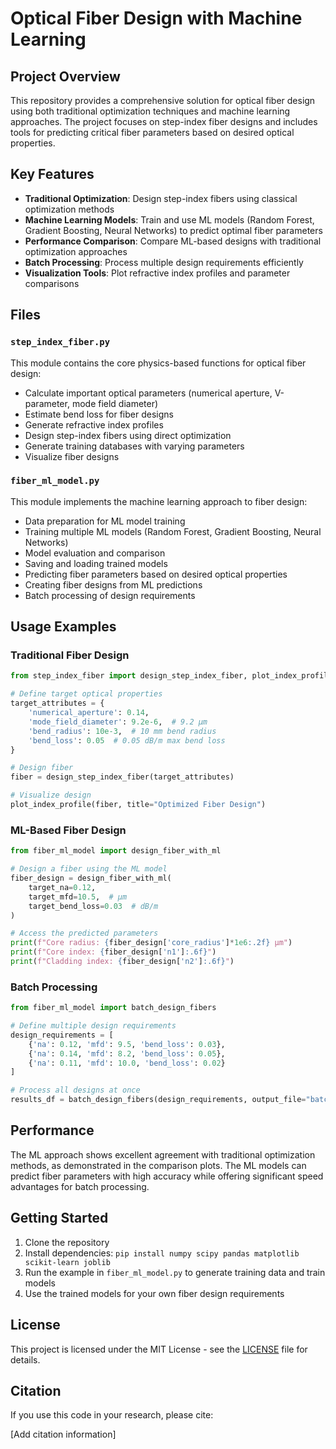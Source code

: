 # Optical Fiber Design with Machine Learning

## Project Overview

This repository provides a comprehensive solution for optical fiber design using both traditional optimization techniques and machine learning approaches. The project focuses on step-index fiber designs and includes tools for predicting critical fiber parameters based on desired optical properties.

## Key Features

- **Traditional Optimization**: Design step-index fibers using classical optimization methods
- **Machine Learning Models**: Train and use ML models (Random Forest, Gradient Boosting, Neural Networks) to predict optimal fiber parameters
- **Performance Comparison**: Compare ML-based designs with traditional optimization approaches
- **Batch Processing**: Process multiple design requirements efficiently
- **Visualization Tools**: Plot refractive index profiles and parameter comparisons

## Files

### `step_index_fiber.py`

This module contains the core physics-based functions for optical fiber design:

- Calculate important optical parameters (numerical aperture, V-parameter, mode field diameter)
- Estimate bend loss for fiber designs
- Generate refractive index profiles
- Design step-index fibers using direct optimization
- Generate training databases with varying parameters
- Visualize fiber designs

### `fiber_ml_model.py`

This module implements the machine learning approach to fiber design:

- Data preparation for ML model training
- Training multiple ML models (Random Forest, Gradient Boosting, Neural Networks)
- Model evaluation and comparison
- Saving and loading trained models
- Predicting fiber parameters based on desired optical properties
- Creating fiber designs from ML predictions
- Batch processing of design requirements

## Usage Examples

### Traditional Fiber Design

```python
from step_index_fiber import design_step_index_fiber, plot_index_profile

# Define target optical properties
target_attributes = {
    'numerical_aperture': 0.14,
    'mode_field_diameter': 9.2e-6,  # 9.2 µm
    'bend_radius': 10e-3,  # 10 mm bend radius
    'bend_loss': 0.05  # 0.05 dB/m max bend loss
}

# Design fiber
fiber = design_step_index_fiber(target_attributes)

# Visualize design
plot_index_profile(fiber, title="Optimized Fiber Design")
```

### ML-Based Fiber Design

```python
from fiber_ml_model import design_fiber_with_ml

# Design a fiber using the ML model
fiber_design = design_fiber_with_ml(
    target_na=0.12,
    target_mfd=10.5,  # µm
    target_bend_loss=0.03  # dB/m
)

# Access the predicted parameters
print(f"Core radius: {fiber_design['core_radius']*1e6:.2f} µm")
print(f"Core index: {fiber_design['n1']:.6f}")
print(f"Cladding index: {fiber_design['n2']:.6f}")
```

### Batch Processing

```python
from fiber_ml_model import batch_design_fibers

# Define multiple design requirements
design_requirements = [
    {'na': 0.12, 'mfd': 9.5, 'bend_loss': 0.03},
    {'na': 0.14, 'mfd': 8.2, 'bend_loss': 0.05},
    {'na': 0.11, 'mfd': 10.0, 'bend_loss': 0.02}
]

# Process all designs at once
results_df = batch_design_fibers(design_requirements, output_file="batch_results.csv")
```

## Performance

The ML approach shows excellent agreement with traditional optimization methods, as demonstrated in the comparison plots. The ML models can predict fiber parameters with high accuracy while offering significant speed advantages for batch processing.

## Getting Started

1. Clone the repository
2. Install dependencies: `pip install numpy scipy pandas matplotlib scikit-learn joblib`
3. Run the example in `fiber_ml_model.py` to generate training data and train models
4. Use the trained models for your own fiber design requirements

## License

This project is licensed under the MIT License - see the [LICENSE](LICENSE) file for details.

## Citation

If you use this code in your research, please cite:

[Add citation information]
